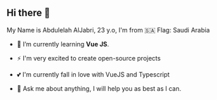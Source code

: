 ## Hi there 👋

My Name is Abdulelah AlJabri, 23 y.o, I'm from 🇸🇦 Flag: Saudi Arabia

<!-- - 🔭 I’m currently working on . -->

- 🌱 I’m currently learning **Vue JS**.

- ⚡ I'm very excited to create open-source projects

- 💕 I'm currently fall in love with VueJS and Typescript

- 💬 Ask me about anything, I will help you as best as I can.
